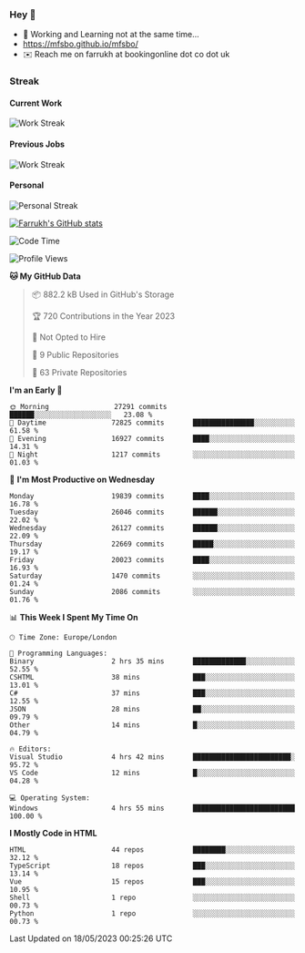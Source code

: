 ### Hey 👋

- 🏃 Working and Learning not at the same time...
- https://mfsbo.github.io/mfsbo/
- ✉️ Reach me on farrukh at bookingonline dot co dot uk

### Streak
#### Current Work
![Work Streak](https://streak-stats.demolab.com/?user=mfsbo)
#### Previous Jobs
![Work Streak](https://streak-stats.demolab.com/?user=farrukhcw)
#### Personal
![Personal Streak](https://streak-stats.demolab.com/?user=farrukhsubhani)

[![Farrukh's GitHub stats](https://github-readme-stats.vercel.app/api?username=mfsbo&hide=stars&count_private=true)](https://github.com/mfsbo/)

<!--START_SECTION:waka-->
![Code Time](http://img.shields.io/badge/Code%20Time-282%20hrs%2051%20mins-blue)

![Profile Views](http://img.shields.io/badge/Profile%20Views-0-blue)

**🐱 My GitHub Data** 

> 📦 882.2 kB Used in GitHub's Storage 
 > 
> 🏆 720 Contributions in the Year 2023
 > 
> 🚫 Not Opted to Hire
 > 
> 📜 9 Public Repositories 
 > 
> 🔑 63 Private Repositories 
 > 
**I'm an Early 🐤** 

```text
🌞 Morning                27291 commits       ██████░░░░░░░░░░░░░░░░░░░   23.08 % 
🌆 Daytime                72825 commits       ███████████████░░░░░░░░░░   61.58 % 
🌃 Evening                16927 commits       ████░░░░░░░░░░░░░░░░░░░░░   14.31 % 
🌙 Night                  1217 commits        ░░░░░░░░░░░░░░░░░░░░░░░░░   01.03 % 
```
📅 **I'm Most Productive on Wednesday** 

```text
Monday                   19839 commits       ████░░░░░░░░░░░░░░░░░░░░░   16.78 % 
Tuesday                  26046 commits       ██████░░░░░░░░░░░░░░░░░░░   22.02 % 
Wednesday                26127 commits       ██████░░░░░░░░░░░░░░░░░░░   22.09 % 
Thursday                 22669 commits       █████░░░░░░░░░░░░░░░░░░░░   19.17 % 
Friday                   20023 commits       ████░░░░░░░░░░░░░░░░░░░░░   16.93 % 
Saturday                 1470 commits        ░░░░░░░░░░░░░░░░░░░░░░░░░   01.24 % 
Sunday                   2086 commits        ░░░░░░░░░░░░░░░░░░░░░░░░░   01.76 % 
```


📊 **This Week I Spent My Time On** 

```text
🕑︎ Time Zone: Europe/London

💬 Programming Languages: 
Binary                   2 hrs 35 mins       █████████████░░░░░░░░░░░░   52.55 % 
CSHTML                   38 mins             ███░░░░░░░░░░░░░░░░░░░░░░   13.01 % 
C#                       37 mins             ███░░░░░░░░░░░░░░░░░░░░░░   12.55 % 
JSON                     28 mins             ██░░░░░░░░░░░░░░░░░░░░░░░   09.79 % 
Other                    14 mins             █░░░░░░░░░░░░░░░░░░░░░░░░   04.79 % 

🔥 Editors: 
Visual Studio            4 hrs 42 mins       ████████████████████████░   95.72 % 
VS Code                  12 mins             █░░░░░░░░░░░░░░░░░░░░░░░░   04.28 % 

💻 Operating System: 
Windows                  4 hrs 55 mins       █████████████████████████   100.00 % 
```

**I Mostly Code in HTML** 

```text
HTML                     44 repos            ████████░░░░░░░░░░░░░░░░░   32.12 % 
TypeScript               18 repos            ███░░░░░░░░░░░░░░░░░░░░░░   13.14 % 
Vue                      15 repos            ███░░░░░░░░░░░░░░░░░░░░░░   10.95 % 
Shell                    1 repo              ░░░░░░░░░░░░░░░░░░░░░░░░░   00.73 % 
Python                   1 repo              ░░░░░░░░░░░░░░░░░░░░░░░░░   00.73 % 
```




 Last Updated on 18/05/2023 00:25:26 UTC
<!--END_SECTION:waka-->
<!--
**mfsbo/mfsbo** is a ✨ _special_ ✨ repository because its `README.md` (this file) appears on your GitHub profile.

Here are some ideas to get you started:

- 🔭 I’m currently working on ...
- 🌱 I’m currently learning ...
- 👯 I’m looking to collaborate on ...
- 🤔 I’m looking for help with ...
- 💬 Ask me about ...
- 📫 How to reach me: ...
- 😄 Pronouns: ...
- ⚡ Fun fact: ...
-->
